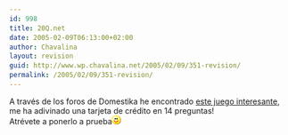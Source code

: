 ```yaml
---
id: 998
title: 20Q.net
date: 2005-02-09T06:13:00+02:00
author: Chavalina
layout: revision
guid: http://www.wp.chavalina.net/2005/02/09/351-revision/
permalink: /2005/02/09/351-revision/
---
```

A trav&eacute;s de los foros de Domestika he encontrado <a href="http://y.20q.net/anon-es" target="_blank">este juego interesante</a>, me ha adivinado una tarjeta de cr&eacute;dito en 14 preguntas!  
Atr&eacute;vete a ponerlo a prueba![emo](/imagenes/emoticonos/sonrisa.gif)